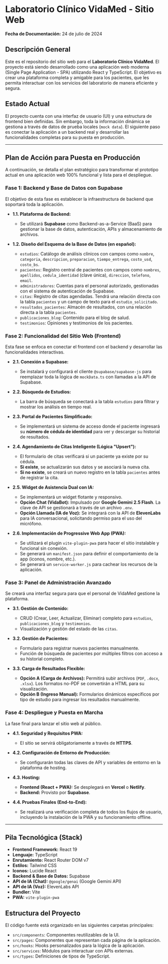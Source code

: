 # Laboratorio Clínico VidaMed - Sitio Web

**Fecha de Documentación:** 24 de julio de 2024

## Descripción General

Este es el repositorio del sitio web para el **Laboratorio Clínico VidaMed**. El proyecto está siendo desarrollado como una aplicación web moderna (Single Page Application - SPA) utilizando React y TypeScript. El objetivo es crear una plataforma completa y amigable para los pacientes, que les permita interactuar con los servicios del laboratorio de manera eficiente y segura.

## Estado Actual

El proyecto cuenta con una interfaz de usuario (UI) y una estructura de frontend bien definidas. Sin embargo, toda la información dinámica se gestiona a través de datos de prueba locales (`mock data`). El siguiente paso es conectar la aplicación a un backend real y desarrollar las funcionalidades completas para su puesta en producción.

---

## Plan de Acción para Puesta en Producción

A continuación, se detalla el plan estratégico para transformar el prototipo actual en una aplicación web 100% funcional y lista para el despliegue.

### **Fase 1: Backend y Base de Datos con Supabase**

El objetivo de esta fase es establecer la infraestructura de backend que soportará toda la aplicación.

*   **1.1. Plataforma de Backend:**
    *   Se utilizará **Supabase** como Backend-as-a-Service (BaaS) para gestionar la base de datos, autenticación, APIs y almacenamiento de archivos.

*   **1.2. Diseño del Esquema de la Base de Datos (en español):**
    *   `estudios`: Catálogo de análisis clínicos con campos como `nombre`, `categoria`, `descripcion`, `preparacion`, `tiempo_entrega`, `costo_usd`, `costo_bs`.
    *   `pacientes`: Registro central de pacientes con campos como `nombres`, `apellidos`, `cedula_identidad` (clave única), `direccion`, `telefono`, `email`.
    *   `administradores`: Cuentas para el personal autorizado, gestionadas con el sistema de autenticación de Supabase.
    *   `citas`: Registro de citas agendadas. Tendrá una relación directa con la tabla `pacientes` y un campo de texto para el `estudio_solicitado`.
    *   `resultados_pacientes`: Almacén de resultados, con una relación directa a la tabla `pacientes`.
    *   `publicaciones_blog`: Contenido para el blog de salud.
    *   `testimonios`: Opiniones y testimonios de los pacientes.

### **Fase 2: Funcionalidad del Sitio Web (Frontend)**

Esta fase se enfoca en conectar el frontend con el backend y desarrollar las funcionalidades interactivas.

*   **2.1. Conexión a Supabase:**
    *   Se instalará y configurará el cliente `@supabase/supabase-js` para reemplazar toda la lógica de `mockData.ts` con llamadas a la API de Supabase.

*   **2.2. Búsqueda de Estudios:**
    *   La barra de búsqueda se conectará a la tabla `estudios` para filtrar y mostrar los análisis en tiempo real.

*   **2.3. Portal de Pacientes Simplificado:**
    *   Se implementará un sistema de acceso donde el paciente ingresará su **número de cédula de identidad** para ver y descargar su historial de resultados.

*   **2.4. Agendamiento de Citas Inteligente (Lógica "Upsert"):**
    *   El formulario de citas verificará si un paciente ya existe por su cédula.
    *   **Si existe**, se actualizarán sus datos y se asociará la nueva cita.
    *   **Si no existe**, se creará un nuevo registro en la tabla `pacientes` antes de registrar la cita.

*   **2.5. Widget de Asistencia Dual con IA:**
    *   Se implementará un widget flotante y responsivo.
    *   **Opción Chat (VidaBot):** Impulsado por **Google Gemini 2.5 Flash**. La clave de API se gestionará a través de un archivo `.env`.
    *   **Opción Llamada (IA de Voz):** Se integrará con la API de **ElevenLabs** para IA conversacional, solicitando permiso para el uso del micrófono.

*   **2.6. Implementación de Progressive Web App (PWA):**
    *   Se utilizará el plugin `vite-plugin-pwa` para hacer el sitio instalable y funcional sin conexión.
    *   Se generará un `manifest.json` para definir el comportamiento de la app (iconos, nombre, etc.).
    *   Se generará un `service-worker.js` para cachear los recursos de la aplicación.

### **Fase 3: Panel de Administración Avanzado**

Se creará una interfaz segura para que el personal de VidaMed gestione la plataforma.

*   **3.1. Gestión de Contenido:**
    *   CRUD (Crear, Leer, Actualizar, Eliminar) completo para `estudios`, `publicaciones_blog` y `testimonios`.
    *   Visualización y gestión del estado de las `citas`.

*   **3.2. Gestión de Pacientes:**
    *   Formulario para registrar nuevos pacientes manualmente.
    *   Función de búsqueda de pacientes por múltiples filtros con acceso a su historial completo.

*   **3.3. Carga de Resultados Flexible:**
    *   **Opción A (Carga de Archivos):** Permitirá subir archivos (`PDF`, `.docx`, `.xlsx`). Los formatos no-PDF se convertirán a HTML para su visualización.
    *   **Opción B (Ingreso Manual):** Formularios dinámicos específicos por tipo de estudio para ingresar los resultados manualmente.

### **Fase 4: Despliegue y Puesta en Marcha**

La fase final para lanzar el sitio web al público.

*   **4.1. Seguridad y Requisitos PWA:**
    *   El sitio se servirá obligatoriamente a través de **HTTPS**.

*   **4.2. Configuración de Entorno de Producción:**
    *   Se configurarán todas las claves de API y variables de entorno en la plataforma de hosting.

*   **4.3. Hosting:**
    *   **Frontend (React + PWA):** Se desplegará en **Vercel** o **Netlify**.
    *   **Backend:** Provisto por **Supabase**.

*   **4.4. Pruebas Finales (End-to-End):**
    *   Se realizará una verificación completa de todos los flujos de usuario, incluyendo la instalación de la PWA y su funcionamiento offline.

---

## Pila Tecnológica (Stack)

- **Frontend Framework:** React 19
- **Lenguaje:** TypeScript
- **Enrutamiento:** React Router DOM v7
- **Estilos:** Tailwind CSS
- **Iconos:** Lucide React
- **Backend & Base de Datos:** Supabase
- **API de IA (Chat):** `@google/genai` (Google Gemini API)
- **API de IA (Voz):** ElevenLabs API
- **Bundler:** Vite
- **PWA:** `vite-plugin-pwa`

## Estructura del Proyecto

El código fuente está organizado en las siguientes carpetas principales:

- `src/components`: Componentes reutilizables de la UI.
- `src/pages`: Componentes que representan cada página de la aplicación.
- `src/hooks`: Hooks personalizados para la lógica de la aplicación.
- `src/services`: Módulos para interactuar con APIs externas.
- `src/types`: Definiciones de tipos de TypeScript.
